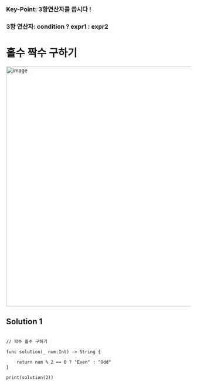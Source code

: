 ### Key-Point: 3항연산자를 씁시다 !
### 3항 연산자: condition ? expr1 : expr2


# 홀수 짝수 구하기

<img width="653" alt="image" src="https://user-images.githubusercontent.com/29904301/186284317-37a56ad4-d4cc-465b-badc-4698284175bd.png">

## Solution 1
<pre>
<code>
// 짝수 홀수 구하기

func solution(_ num:Int) -> String {
    
    return num % 2 == 0 ? "Even" : "Odd"
}

print(solution(2))

</code>
</pre>
